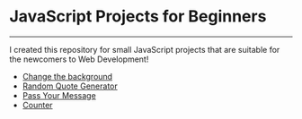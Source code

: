 <h1>JavaScript Projects for Beginners</h1>
<hr>
<p>I created this repository for small JavaScript projects that are suitable for the newcomers to Web Development!</p>


<ul>
  <li><a href='https://canan0063.github.io/javascript-projects-beginner/change-backgroundcolor/change-bg-index.html'>Change the background</a></li>
  <li><a href='https://canan0063.github.io/javascript-projects-beginner/random-quote-generator/random-quote.html'>Random Quote Generator</a></li>
  <li><a href='https://canan0063.github.io/javascript-projects-beginner/pass-message-web/index.html'>Pass Your Message</a></li>
  <li><a href='https://canan0063.github.io/javascript-projects-beginner/pass-message-web/index.html'>Counter</a></li>
</ul>

